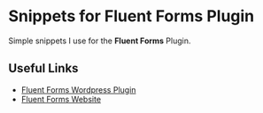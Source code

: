 # Snippets for Fluent Forms Plugin
Simple snippets I use for the **Fluent Forms** Plugin.

## Useful Links
- [Fluent Forms Wordpress Plugin](https://wordpress.org/plugins/fluentform/)
- [Fluent Forms Website](https://fluentforms.com/)
